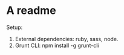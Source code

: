 # A readme

Setup:

1) External dependencies: ruby, sass, node.
2) Grunt CLI: npm install -g grunt-cli

